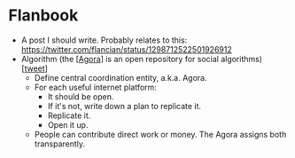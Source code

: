 # Flanbook
- A post I should write. Probably relates to this: https://twitter.com/flancian/status/1298712522501926912
- Algorithm (the [[Agora]] is an open repository for social algorithms) [[tweet]]
    - Define central coordination entity, a.k.a. Agora.
    - For each useful internet platform:
        - It should be open.
        - If it's not, write down a plan to replicate it.
        - Replicate it.
        - Open it up.
    - People can contribute direct work or money. The Agora assigns both transparently. 

[//begin]: # "Autogenerated link references for markdown compatibility"
[Agora]: agora.md "Agora"
[tweet]: tweet.md "Tweet"
[//end]: # "Autogenerated link references"